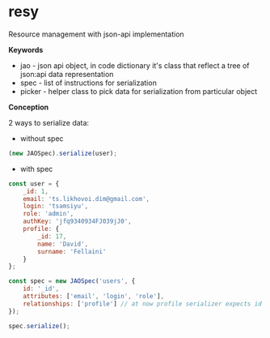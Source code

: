 # resy
Resource management with json-api implementation

**Keywords**
- jao - json api object, in code dictionary it's class that reflect a tree of json:api data representation
- spec - list of instructions for serialization
- picker - helper class to pick data for serialization from particular object

**Conception**

2 ways to serialize data:

- without spec
```js
(new JAOSpec).serialize(user);
```
- with spec
```js
const user = {
    _id: 1,
    email: 'ts.likhovoi.dim@gmail.com',
    login: 'tsamsiyu',
    role: 'admin',
    authKey: 'jfq9340934FJ039jJ0',
    profile: {
        _id: 17,
        name: 'David',
        surname: 'Fellaini'
    }
};

const spec = new JAOSpec('users', {
    id: '_id',
    attributes: ['email', 'login', 'role'],
    relationships: ['profile'] // at now profile serializer expects id named "id", read below to see how to fix it
});

spec.serialize();
```